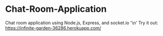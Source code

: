 # Chat-Room-Application
Chat room application using Node.js, Express, and socket.io '\n'
Try it out: https://infinite-garden-36286.herokuapp.com/
